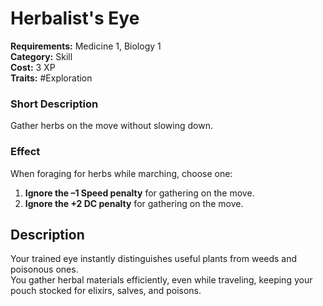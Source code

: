 # **Herbalist's Eye**

**Requirements:** Medicine 1, Biology 1  
**Category:** Skill  
**Cost:** 3 XP  
**Traits:** #Exploration

### **Short Description**

Gather herbs on the move without slowing down.

### **Effect**

When foraging for herbs while marching, choose one:
1. **Ignore the –1 Speed penalty** for gathering on the move.
2. **Ignore the +2 DC penalty** for gathering on the move.

## Description
Your trained eye instantly distinguishes useful plants from weeds and poisonous ones.  
You gather herbal materials efficiently, even while traveling, keeping your pouch stocked for elixirs, salves, and poisons.
